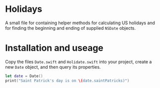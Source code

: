 # Holidays
A small file for containing helper methods for calculating US holidays and for finding the beginning and ending of supplied `NSDate` objects.

# Installation and useage
Copy the files `Date.swift` and `Holidate.swift` into your project, create a new `Date` object, and then query its properties.

```swift
let date = Date()
print("Saint Patrick's day is on \(date.saintPatricks)")
```
